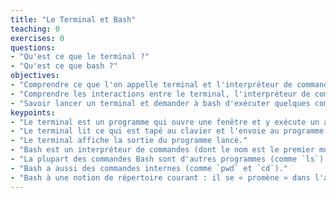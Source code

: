 ```yaml
---
title: "Le Terminal et Bash"
teaching: 0
exercises: 0
questions:
- "Qu'est ce que le terminal ?"
- "Qu'est ce que bash ?"
objectives:
- "Comprendre ce que l'on appelle terminal et l'interpréteur de commandes bash."
- "Comprendre les interactions entre le terminal, l'interpréteur de commande bash et l'utilisateur humain."
- "Savoir lancer un terminal et demander à bash d'exécuter quelques commandes."
keypoints:
- "Le terminal est un programme qui ouvre une fenêtre et y exécute un autre programme (par exemple un interpéteur de commande)."
- "Le terminal lit ce qui est tapé au clavier et l'envoie au programme lancé."
- "Le terminal affiche la sortie du programme lancé."
- "Bash est un interpréteur de commandes (dont le nom est le premier mot tapé dans une commande)."
- "La plupart des commandes Bash sont d'autres programmes (comme `ls`)."
- "Bash a aussi des commandes internes (comme `pwd` et `cd`)."
- "Bash à une notion de répertoire courant : il se « promène » dans l'arborescence de répertoires."
---
```

